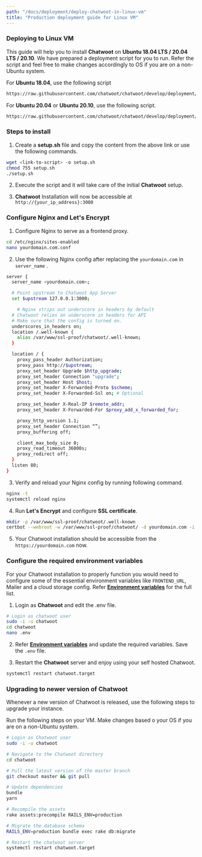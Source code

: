 ```yaml
---
path: "/docs/deployment/deploy-chatwoot-in-linux-vm"
title: "Production deployment guide for Linux VM"
---
```


### Deploying to Linux VM

This guide will help you to install **Chatwoot** on **Ubuntu 18.04 LTS / 20.04 LTS / 20.10**. We have prepared a deployment script for you to run. Refer the script and feel free to make changes accordingly to OS if you are on a non-Ubuntu system.

For **Ubuntu 18.04**, use the following script

```bash
https://raw.githubusercontent.com/chatwoot/chatwoot/develop/deployment/setup_18.04.sh
```

For **Ubuntu 20.04** or **Ubuntu 20.10**, use the following script.

```bash
https://raw.githubusercontent.com/chatwoot/chatwoot/develop/deployment/setup_20.04.sh
```

### Steps to install

1. Create a **setup.sh** file and copy the content from the above link or use the following commands.

```bash
wget <link-to-script> -o setup.sh
chmod 755 setup.sh
./setup.sh
```

2. Execute the script and it will take care of the initial **Chatwoot** setup.

3. **Chatwoot** Installation will now be accessible at `http://{your_ip_address}:3000`

### Configure Nginx and **Let's Encrypt**

1. Configure Nginx to serve as a frontend proxy.

```bash
cd /etc/nginx/sites-enabled
nano yourdomain.com.conf
```

2. Use the following Nginx config after replacing the `yourdomain.com` in `server_name` .

```bash
server {
  server_name <yourdomain.com>;

  # Point upstream to Chatwoot App Server
  set $upstream 127.0.0.1:3000;

	# Nginx strips out underscore in headers by default
  # Chatwoot relies on underscore in headers for API
  # Make sure that the config is turned on.
  underscores_in_headers on;
  location /.well-known {
    alias /var/www/ssl-proof/chatwoot/.well-known;
  }

  location / {
    proxy_pass_header Authorization;
    proxy_pass http://$upstream;
    proxy_set_header Upgrade $http_upgrade;
    proxy_set_header Connection "upgrade";
    proxy_set_header Host $host;
    proxy_set_header X-Forwarded-Proto $scheme;
    proxy_set_header X-Forwarded-Ssl on; # Optional

    proxy_set_header X-Real-IP $remote_addr;
    proxy_set_header X-Forwarded-For $proxy_add_x_forwarded_for;

    proxy_http_version 1.1;
    proxy_set_header Connection “”;
    proxy_buffering off;

    client_max_body_size 0;
    proxy_read_timeout 36000s;
    proxy_redirect off;
  }
  listen 80;
}
```

3. Verify and reload your Nginx config by running following command.

```bash
nginx -t
systemctl reload nginx
```

4. Run **Let's Encrypt** and configure **SSL certificate**.

```bash
mkdir -p /var/www/ssl-proof/chatwoot/.well-known
certbot --webroot -w /var/www/ssl-proof/chatwoot/ -d yourdomain.com -i nginx
```

5. Your Chatwoot installation should be accessible from the `https://yourdomain.com` now.

### Configure the required environment variables

For your Chatwoot installation to properly function you would need to configure some of the essential environment variables like `FRONTEND_URL`, Mailer and a cloud storage config. Refer **[Environment variables](https://www.chatwoot.com/docs/environment-variables)** for the full list.

1. Login as **Chatwoot** and edit the .env file.

```bash
# Login as chatwoot user
sudo -i -u chatwoot
cd chatwoot
nano .env
```

2. Refer **[Environment variables](https://www.chatwoot.com/docs/environment-variables)** and update the required variables. Save the `.env` file.

3. Restart the **Chatwoot** server and enjoy using your self hosted Chatwoot.

```bash
systemctl restart chatwoot.target
```

### Upgrading to newer version of Chatwoot

Whenever a new version of Chatwoot is released, use the following steps to upgrade your instance.

Run the following steps on your VM. Make changes based o your OS if you are on a non-Ubuntu system.

```bash
# Login as Chatwoot user
sudo -i -u chatwoot

# Navigate to the Chatwoot directory
cd chatwoot

# Pull the latest version of the master branch
git checkout master && git pull

# Update dependencies
bundle
yarn

# Recompile the assets
rake assets:precompile RAILS_ENV=production

# Migrate the database schema
RAILS_ENV=production bundle exec rake db:migrate

# Restart the chatwoot server
systemctl restart chatwoot.target

```
